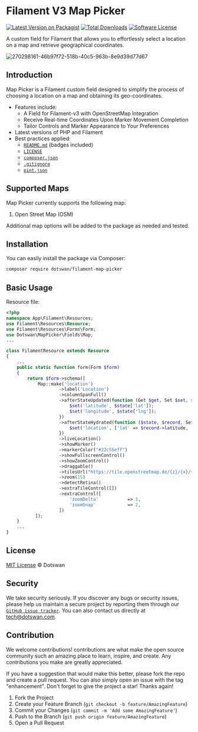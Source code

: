 # Filament V3 Map Picker

[![Latest Version on Packagist][ico-version]][link-packagist]
[![Total Downloads][ico-downloads]][link-downloads]
[![Software License][ico-license]][link-license]


A custom field for Filament that allows you to effortlessly select a location on a map and retrieve geographical coordinates.


![270298161-46b97f72-518b-40c5-963b-8e9d39d77d67](https://github.com/dotswan/map-picker/assets/20874565/a5dbda7b-b5c1-4038-9bf9-7a0a4c8ff632)


## Introduction 

Map Picker is a Filament custom field designed to simplify the process of choosing a location on a map and obtaining its geo-coordinates.

* Features include: 
   * A Field for Filament-v3 with OpenStreetMap Integration
   * Receive Real-time Coordinates Upon Marker Movement Completion
   * Tailor Controls and Marker Appearance to Your Preferences
* Latest versions of PHP and Filament
* Best practices applied:
  * [`README.md`][link-readme] (badges included)
  * [`LICENSE`][link-license]
  * [`composer.json`][link-composer-json]
  * [`.gitignore`][link-gitignore]
  * [`pint.json`][link-pint]

## Supported Maps

Map Picker currently supports the following map:

1. Open Street Map (OSM)

Additional map options will be added to the package as needed and tested.

## Installation

You can easily install the package via Composer:

```bash
composer require dotswan/filament-map-picker
```

## Basic Usage

Resource file:

```php
<?php
namespace App\Filament\Resources;
use Filament\Resources\Resource;
use Filament\Resources\Forms\Form;
use Dotswan\MapPicker\Fields\Map;
...

class FilamentResource extends Resource
{
    ...
    public static function form(Form $form)
    {
        return $form->schema([
            Map::make('location')
                    ->label('Location')
                    ->columnSpanFull()
                    ->afterStateUpdated(function (Get $get, Set $set, string|array|null $old, ?array $state): void {
                        $set('latitude', $state['lat']);
                        $set('longitude', $state['lng']);
                    })
                    ->afterStateHydrated(function ($state, $record, Set $set): void {
                        $set('location', ['lat' => $record->latitude, 'lng' => $record->longitude]);
                    })
                    ->liveLocation()
                    ->showMarker()
                    ->markerColor("#22c55eff")
                    ->showFullscreenControl()
                    ->showZoomControl()
                    ->draggable()
                    ->tilesUrl("https://tile.openstreetmap.de/{z}/{x}/{y}.png")
                    ->zoom(15)
                    ->detectRetina()
                    ->extraTileControl([])
                    ->extraControl([
                        'zoomDelta'           => 1,
                        'zoomSnap'            => 2,
                    ])
           ]);
    }
    ...
}
```

## License

[MIT License](LICENSE.md) © Dotswan

## Security

We take security seriously. If you discover any bugs or security issues, please help us maintain a secure project by reporting them through our [`GitHub issue tracker`][link-github-issue]. You can also contact us directly at [tech@dotswan.com](mailto:tech@dotswan.com).

## Contribution

We welcome contributions! contributions are what make the open source community such an amazing place to learn, inspire, and create. Any contributions you make are greatly appreciated.

If you have a suggestion that would make this better, please fork the repo and create a pull request. You can also simply open an issue with the tag "enhancement". Don't forget to give the project a star! Thanks again!

1. Fork the Project
2. Create your Feature Branch (`git checkout -b feature/AmazingFeature`)
3. Commit your Changes (`git commit -m 'Add some AmazingFeature'`)
4. Push to the Branch (`git push origin feature/AmazingFeature`)
5. Open a Pull Request


[ico-version]: https://img.shields.io/packagist/v/dotswan/filament-map-picker.svg?style=flat-square
[ico-license]: https://img.shields.io/badge/license-MIT-brightgreen.svg?style=flat-square
[ico-downloads]: https://img.shields.io/packagist/dt/dotswan/filament-map-picker.svg?style=flat-square

[link-workflow-test]: https://github.com/dotswan/filament-map-picker/actions/workflows/ci.yml
[link-packagist]: https://packagist.org/packages/dotswan/filament-map-picker
[link-license]: https://github.com/dotswan/filament-map-picker/blob/master/LICENSE.md
[link-downloads]: https://packagist.org/packages/dotswan/filament-map-picker
[link-readme]: https://github.com/dotswan/filament-map-picker/blob/master/README.md
[link-github-issue]: https://github.com/dotswan/filament-map-picker/issues
[link-docs]: https://github.com/dotswan/filament-map-picker/blob/master/docs/openapi.yaml
[link-composer-json]: https://github.com/dotswan/filament-map-picker/blob/master/composer.json
[link-gitignore]: https://github.com/dotswan/filament-map-picker/blob/master/.gitignore
[link-pint]: https://github.com/dotswan/filament-map-picker/blob/master/pint.json
[link-author]: https://github.com/dotswan
